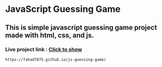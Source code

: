 
# JavaScript Guessing Game

## This is simple javascript guessing game project made with html, css, and js.

### Live project link : [Click to show](https://fahad7875.github.io/js-guessing-game/)

`https://fahad7875.github.io/js-guessing-game/`
